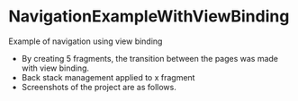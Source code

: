 # NavigationExampleWithViewBinding
Example of navigation using view binding
 - By creating 5 fragments, the transition between the pages was made with view binding.
 - Back stack management applied to x fragment
 - Screenshots of the project are as follows.

